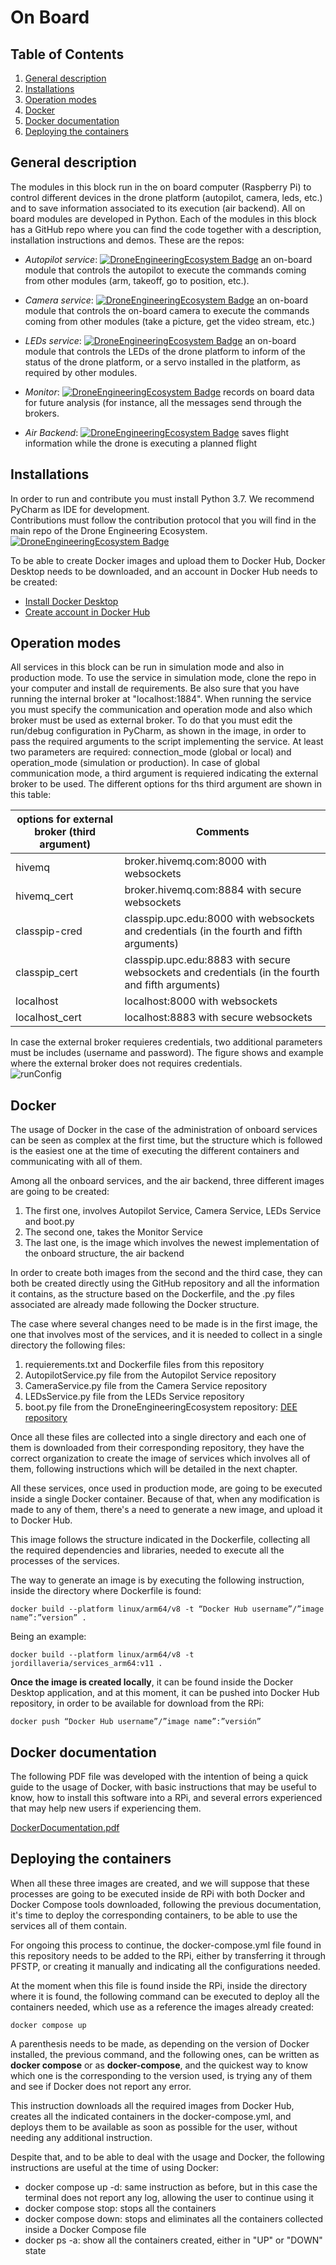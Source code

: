 # On Board

## Table of Contents

1. [General description](#general-description)
2. [Installations](#installations)
3. [Operation modes](#operation-modes)
4. [Docker](#docker)
5. [Docker documentation](#docker-documentation)
6. [Deploying the containers](#deploying-the-containers)

## General description
The modules in this block run in the on board computer (Raspberry Pi) to control different devices in the drone platform (autopilot, camera, leds, etc.) and to save information associated to its execution (air backend). All on board modules are developed in Python. 
Each of the modules in this block has a GitHub repo where you can find the code together with a description, installation instructions and demos. These are the repos:
* *Autopilot service*:
[![DroneEngineeringEcosystem Badge](https://img.shields.io/badge/DEE-AutopilotService-brightgreen.svg)](https://github.com/dronsEETAC/DroneAutopilotDEE) an on-board module that controls the autopilot to execute the commands coming from other modules (arm, takeoff, go to position, etc.).    

* *Camera service*:
[![DroneEngineeringEcosystem Badge](https://img.shields.io/badge/DEE-CameraService-brightgreen.svg)](https://github.com/dronsEETAC/CameraControllerDEE) an on-board module that controls the on-board camera to execute the commands coming from other modules (take a picture, get the video stream, etc.)       
   
* *LEDs service*:
[![DroneEngineeringEcosystem Badge](https://img.shields.io/badge/DEE-LEDsService-brightgreen.svg)](https://github.com/dronsEETAC/LEDsControllerDEE) an on-board module that controls the LEDs of the drone platform to inform of the status of the drone platform, or a servo installed in the platform, as required by other modules.  
    
* *Monitor*:
[![DroneEngineeringEcosystem Badge](https://img.shields.io/badge/DEE-Monitor-brightgreen.svg)](https://github.com/dronsEETAC/MonitorDEE) records on board data for future analysis (for instance, all the messages send through the brokers.

* *Air Backend*:
[![DroneEngineeringEcosystem Badge](https://img.shields.io/badge/DEE-Monitor-brightgreen.svg)](https://github.com/JordiLlaveria/AirAPIRESTDEE) saves flight information while the drone is executing a planned flight

## Installations

In order to run and contribute you must install Python 3.7. We recommend PyCharm as IDE for development.    
Contributions must follow the contribution protocol that you will find in the main repo of the Drone Engineering Ecosystem.
[![DroneEngineeringEcosystem Badge](https://img.shields.io/badge/DEE-MainRepo-brightgreen.svg)](https://github.com/dronsEETAC/DroneEngineeringEcosystemDEE)

To be able to create Docker images and upload them to Docker Hub, Docker Desktop needs to be downloaded, and an account in Docker Hub needs to be created:
- [Install Docker Desktop](https://www.docker.com/products/docker-desktop/)
- [Create account in Docker Hub](https://hub.docker.com/)

## Operation modes
All services in this block can be run in simulation mode and also in production mode. To use the service in simulation mode, clone the repo in your computer and install de requirements. Be also sure that you have running the internal broker at "localhost:1884". When running the service you must specify the communication and operation mode and also which broker must be used as external broker. To do that you must edit the run/debug configuration in PyCharm, as shown in the image, in order to pass the required arguments to the script implementing the service. At least two parameters are required: connection_mode (global or local) and operation_mode (simulation or production). In case of global communication mode, a third argument is requiered indicating the external broker to be used. The different options for ths third argument are shown in this table:

options for external broker (third argument) | Comments    
--- | --- 
hivemq | broker.hivemq.com:8000 with websockets 
hivemq_cert | broker.hivemq.com:8884 with secure websockets  
classpip-cred |classpip.upc.edu:8000 with websockets and credentials (in the fourth and fifth arguments)   
classpip_cert | classpip.upc.edu:8883 with secure websockets and credentials (in the fourth and fifth arguments)   
localhost | localhost:8000 with websockets   
localhost_cert | localhost:8883 with secure websockets

In case the external broker requieres credentials, two additional parameters must be includes (username and password). The figure shows and example where the external broker does not requires credentials.   
![runConfig](https://github.com/dronsEETAC/DEE_OnBoard/assets/100842082/09c20edf-552f-436a-87bd-90192d75a299)

## Docker

The usage of Docker in the case of the administration of onboard services can be seen as complex at the first time, but the structure which is followed is the easiest one at the time of executing the different containers and communicating with all of them.

Among all the onboard services, and the air backend, three different images are going to be created:
1. The first one, involves Autopilot Service, Camera Service, LEDs Service and boot.py
2. The second one, takes the Monitor Service
3. The last one, is the image which involves the newest implementation of the onboard structure, the air backend

In order to create both images from the second and the third case, they can both be created directly using the GitHub repository and all the information it contains, as the structure based on the Dockerfile, and the .py files associated are already made following the Docker structure.

The case where several changes need to be made is in the first image, the one that involves most of the services, and it is needed to collect in a single directory the following files:
1. requierements.txt and Dockerfile files from this repository
2. AutopilotService.py file from the Autopilot Service repository
3. CameraService.py file from the Camera Service repository
4. LEDsService.py file from the LEDs Service repository
5. boot.py file from the DroneEngineeringEcosystem repository: [DEE repository](https://github.com/dronsEETAC/DroneEngineeringEcosystemDEE)

Once all these files are collected into a single directory and each one of them is downloaded from their corresponding repository, they have the correct organization to create the image of services which involves all of them, following instructions which will be detailed in the next chapter.

All these services, once used in production mode, are going to be executed inside a single Docker container. Because of that, when any modification is made to any of them, there's a need to generate a new image, and upload it to Docker Hub.

This image follows the structure indicated in the Dockerfile, collecting all the required dependencies and libraries, needed to execute all the processes of the services.

The way to generate an image is by executing the following instruction, inside the directory where Dockerfile is found:

```
docker build --platform linux/arm64/v8 -t “Docker Hub username”/”image name”:”version” .
```

Being an example:

```
docker build --platform linux/arm64/v8 -t jordillaveria/services_arm64:v11 .
```

__Once the image is created locally__, it can be found inside the Docker Desktop application, and at this moment, it can be pushed into Docker Hub repository, in order to be available for download from the RPi:

```
docker push “Docker Hub username”/”image name”:”versión”
```

## Docker documentation

The following PDF file was developed with the intention of being a quick guide to the usage of Docker, with basic instructions that may be useful to know, how to install this software into a RPi, and several errors experienced that may help new users if experiencing them.

[DockerDocumentation.pdf](https://github.com/JordiLlaveria/OnBoardServicesDEE/blob/manager/DockerIntroduction.pdf)

## Deploying the containers

When all these three images are created, and we will suppose that these processes are going to be executed inside de RPi with both Docker and Docker Compose tools downloaded, following the previous documentation, it's time to deploy the corresponding containers, to be able to use the services all of them contain.

For ongoing this process to continue, the docker-compose.yml file found in this repository needs to be added to the RPi, either by transferring it through PFSTP, or creating it manually and indicating all the configurations needed.

At the moment when this file is found inside the RPi, inside the directory where it is found, the following command can be executed to deploy all the containers needed, which use as a reference the images already created:

```
docker compose up
```

A parenthesis needs to be made, as depending on the version of Docker installed, the previous command, and the following ones, can be written as __docker compose__ or as __docker-compose__, and the quickest way to know which one is the corresponding to the version used, is trying any of them and see if Docker does not report any error.

This instruction downloads all the required images from Docker Hub, creates all the indicated containers in the docker-compose.yml, and deploys them to be available as soon as possible for the user, without needing any additional instruction.

Despite that, and to be able to deal with the usage and Docker, the following instructions are useful at the time of using Docker:
- docker compose up -d: same instruction as before, but in this case the terminal does not report any log, allowing the user to continue using it
- docker compose stop: stops all the containers
- docker compose down: stops and eliminates all the containers collected inside a Docker Compose file
- docker ps -a: show all the containers created, either in "UP" or "DOWN" state
